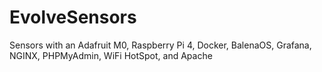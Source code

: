 # EvolveSensors
Sensors with an Adafruit M0, Raspberry Pi 4, Docker, BalenaOS, Grafana, NGINX, PHPMyAdmin, WiFi HotSpot, and Apache
